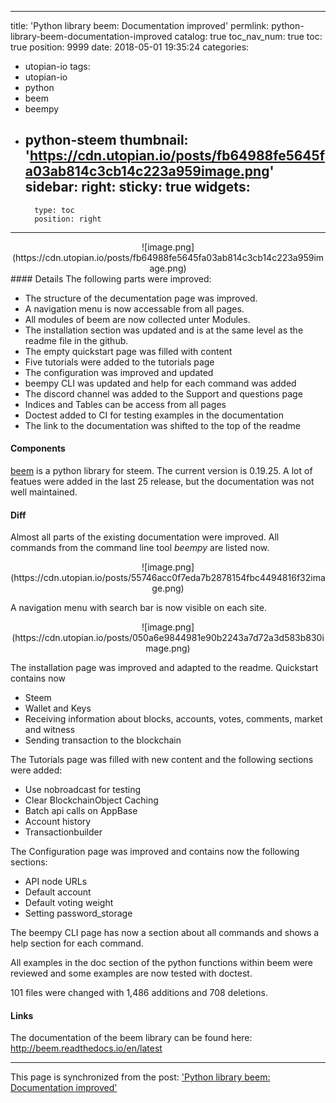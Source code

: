 
---
title: 'Python library beem: Documentation improved'
permlink: python-library-beem-documentation-improved
catalog: true
toc_nav_num: true
toc: true
position: 9999
date: 2018-05-01 19:35:24
categories:
- utopian-io
tags:
- utopian-io
- python
- beem
- beempy
- python-steem
thumbnail: 'https://cdn.utopian.io/posts/fb64988fe5645fa03ab814c3cb14c223a959image.png'
sidebar:
    right:
        sticky: true
widgets:
    -
        type: toc
        position: right
---


<center>
![image.png](https://cdn.utopian.io/posts/fb64988fe5645fa03ab814c3cb14c223a959image.png)
</center>
#### Details
The following parts were improved:

* The structure of the decumentation page was improved.
* A navigation menu is now accessable from all pages.
* All modules of beem are now collected unter Modules.
* The installation section was updated and is at the same level as the readme file in the github. 
* The empty quickstart page was filled with content
* Five tutorials were added to the tutorials page
* The configuration was improved and updated
* beempy CLI was updated and help for each command was added
* The discord channel was added to the Support and questions page
* Indices and Tables can be access from all pages
* Doctest added to CI for testing examples in the documentation
* The link to the documentation was shifted to the top of the readme

#### Components
[beem](https://github.com/holgern/beem) is a python library for steem. The current version is 0.19.25. A lot of featues were added in the last 25 release, but the documentation was not well maintained.

#### Diff
Almost all parts of the existing documentation were improved.
All commands from the command line tool _beempy_ are listed now.
<center>
![image.png](https://cdn.utopian.io/posts/55746acc0f7eda7b2878154fbc4494816f32image.png)
</center>

A navigation menu with search bar is now visible on each site.
<center>
![image.png](https://cdn.utopian.io/posts/050a6e9844981e90b2243a7d72a3d583b830image.png)
</center>

The installation page was improved and adapted to the readme.
Quickstart contains now

* Steem
* Wallet and Keys
* Receiving information about blocks, accounts, votes, comments, market and witness
* Sending transaction to the blockchain

The Tutorials page was filled with new content and the following sections were added:

* Use nobroadcast for testing
* Clear BlockchainObject Caching
* Batch api calls on AppBase
* Account history
* Transactionbuilder

The Configuration page was improved and contains now the following sections:

* API node URLs
* Default account
* Default voting weight
* Setting password_storage

The beempy CLI page has now a section about all commands and shows a help section for each command.

All examples in the doc section of the python functions within beem were reviewed and some examples are now tested with doctest.

101 files were changed  with 1,486 additions and 708 deletions.

#### Links
The documentation of the beem library can be found here: http://beem.readthedocs.io/en/latest
    

- - -

This page is synchronized from the post: ['Python library beem: Documentation improved'](https://steemit.com/@holger80/python-library-beem-documentation-improved)
